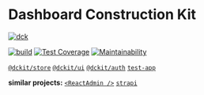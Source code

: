 # Dashboard Construction Kit

[![dck](https://user-images.githubusercontent.com/380645/70829644-e63ae080-1df6-11ea-9ca9-7327f8c81c3f.png)](https://github.com/DCKit)

[![build](https://github.com/DCKit/dckit/workflows/build/badge.svg)](https://github.com/DCKit/dckit/actions?query=workflow%3Abuild) [![Test Coverage](https://api.codeclimate.com/v1/badges/3a39326e0a92e9442bf5/test_coverage)](https://codeclimate.com/github/DCKit/dckit/test_coverage) [![Maintainability](https://api.codeclimate.com/v1/badges/3a39326e0a92e9442bf5/maintainability)](https://codeclimate.com/github/DCKit/dckit/maintainability)

[`@dckit/store`](https://github.com/DCKit/dckit/tree/master/packages/%40dckit/store) [`@dckit/ui`](https://github.com/DCKit/dckit/tree/master/packages/%40dckit/ui) [`@dckit/auth`](https://github.com/DCKit/dckit/tree/master/packages/%40dckit/auth) [`test-app`](https://github.com/DCKit/dckit/tree/master/packages/test-app)

**similar projects:** [`<ReactAdmin />`](https://marmelab.com/react-admin) [`strapi`](https://strapi.io)
